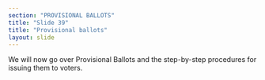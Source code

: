 ```yaml
---
section: "PROVISIONAL BALLOTS"
title: "Slide 39"
title: "Provisional ballots"
layout: slide
---
```


We will now go over Provisional Ballots and the step-by-step procedures for issuing them to voters.



